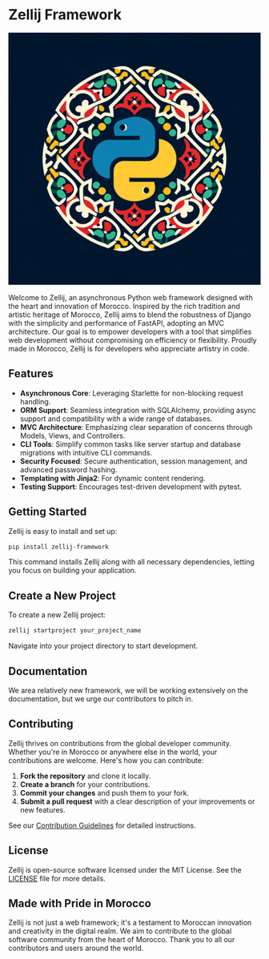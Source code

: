 # Zellij Framework

![Logo](logo.webp)


Welcome to Zellij, an asynchronous Python web framework designed with the heart and innovation of Morocco. Inspired by the rich tradition and artistic heritage of Morocco, Zellij aims to blend the robustness of Django with the simplicity and performance of FastAPI, adopting an MVC architecture. Our goal is to empower developers with a tool that simplifies web development without compromising on efficiency or flexibility. Proudly made in Morocco, Zellij is for developers who appreciate artistry in code.

## Features

- **Asynchronous Core**: Leveraging Starlette for non-blocking request handling.
- **ORM Support**: Seamless integration with SQLAlchemy, providing async support and compatibility with a wide range of databases.
- **MVC Architecture**: Emphasizing clear separation of concerns through Models, Views, and Controllers.
- **CLI Tools**: Simplify common tasks like server startup and database migrations with intuitive CLI commands.
- **Security Focused**: Secure authentication, session management, and advanced password hashing.
- **Templating with Jinja2**: For dynamic content rendering.
- **Testing Support**: Encourages test-driven development with pytest.

## Getting Started

Zellij is easy to install and set up:

```bash
pip install zellij-framework
```

This command installs Zellij along with all necessary dependencies, letting you focus on building your application.

## Create a New Project
To create a new Zellij project:

```bash
zellij startproject your_project_name
```

Navigate into your project directory to start development.

## Documentation
We area relatively new framework, we will be working extensively on the documentation, but we urge our contributors to pitch in.

## Contributing

Zellij thrives on contributions from the global developer community. Whether you're in Morocco or anywhere else in the world, your contributions are welcome. Here's how you can contribute:

1. **Fork the repository** and clone it locally.
2. **Create a branch** for your contributions.
3. **Commit your changes** and push them to your fork.
4. **Submit a pull request** with a clear description of your improvements or new features.

See our [Contribution Guidelines](CONTRIBUTING.md) for detailed instructions.

## License

Zellij is open-source software licensed under the MIT License. See the [LICENSE](LICENSE) file for more details.

## Made with Pride in Morocco

Zellij is not just a web framework; it's a testament to Moroccan innovation and creativity in the digital realm. We aim to contribute to the global software community from the heart of Morocco. Thank you to all our contributors and users around the world.

